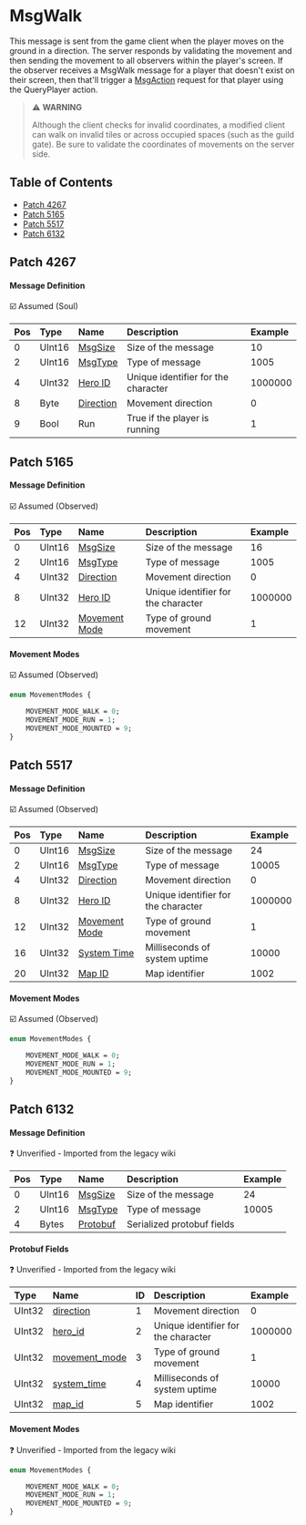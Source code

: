 # MsgWalk

This message is sent from the game client when the player moves on the ground in a direction. The server responds by validating the movement and then sending the movement to all observers within the player's screen. If the observer receives a MsgWalk message for a player that doesn't exist on their screen, then that'll trigger a [MsgAction](msgaction.md) request for that player using the QueryPlayer action.

> ⚠️ __WARNING__
>
>  Although the client checks for invalid coordinates, a modified client can walk on invalid tiles or across occupied spaces (such as the guild gate). Be sure to validate the coordinates of movements on the server side.

## Table of Contents

* [Patch 4267](#patch-4267)
* [Patch 5165](#patch-5165)
* [Patch 5517](#patch-5517)
* [Patch 6132](#patch-6132)

## Patch 4267

#### Message Definition

☑️ Assumed (Soul) 

| Pos | Type | Name | Description | Example |
|:-------|:--------|:--------|:--------|:--------|
| 0  | UInt16 | [MsgSize](index.md#message-header) | Size of the message | 10 |
| 2  | UInt16 | [MsgType](index.md#message-header) | Type of message | 1005 |
| 4  | UInt32 | [Hero ID](/network/identifiers.md) | Unique identifier for the character | 1000000 |
| 8  | Byte | [Direction](/algorithms/calculations/direction.md) | Movement direction | 0 |
| 9  | Bool | Run | True if the player is running | 1 |

## Patch 5165

#### Message Definition

☑️ Assumed (Observed)

| Pos | Type | Name | Description | Example |
|:-------|:--------|:--------|:--------|:--------|
| 0  | UInt16 | [MsgSize](index.md#message-header) | Size of the message | 16 |
| 2  | UInt16 | [MsgType](index.md#message-header) | Type of message | 1005 |
| 4  | UInt32 | [Direction](/algorithms/calculations/direction.md) | Movement direction | 0 |
| 8  | UInt32 | [Hero ID](/network/identifiers.md) | Unique identifier for the character | 1000000 |
| 12 | UInt32 | [Movement Mode](#movement-modes) | Type of ground movement | 1 |

#### Movement Modes

☑️ Assumed (Observed)

```proto
enum MovementModes {

    MOVEMENT_MODE_WALK = 0;
    MOVEMENT_MODE_RUN = 1;
    MOVEMENT_MODE_MOUNTED = 9;
}
```

## Patch 5517

#### Message Definition

☑️ Assumed (Observed)

| Pos | Type | Name | Description | Example |
|:-------|:--------|:--------|:--------|:--------|
| 0  | UInt16 | [MsgSize](index.md#message-header) | Size of the message | 24 |
| 2  | UInt16 | [MsgType](index.md#message-header) | Type of message | 10005 |
| 4  | UInt32 | [Direction](/algorithms/calculations/direction.md) | Movement direction | 0 |
| 8  | UInt32 | [Hero ID](/network/identifiers.md) | Unique identifier for the character | 1000000 |
| 12 | UInt32 | [Movement Mode](#movement-modes-1) | Type of ground movement | 1 |
| 16 | UInt32 | [System Time](/network/timestamps.md) | Milliseconds of system uptime | 10000 |
| 20 | UInt32 | [Map ID](/files/content/gamemap.dat.md) | Map identifier | 1002 |

#### Movement Modes

☑️ Assumed (Observed)

```proto
enum MovementModes {

    MOVEMENT_MODE_WALK = 0;
    MOVEMENT_MODE_RUN = 1;
    MOVEMENT_MODE_MOUNTED = 9;
}
```

## Patch 6132

#### Message Definition

❓ Unverified - Imported from the legacy wiki

| Pos | Type | Name | Description | Example |
|:-------|:--------|:--------|:--------|:--------|
| 0  | UInt16 | [MsgSize](index.md#message-header) | Size of the message | 24 |
| 2  | UInt16 | [MsgType](index.md#message-header) | Type of message | 10005 |
| 4  | Bytes | [Protobuf](#protobuf-fields) | Serialized protobuf fields | |

#### Protobuf Fields

❓ Unverified - Imported from the legacy wiki

| Type | Name | ID | Description | Example |
|:-------|:--------|:--------|:--------|:--------|
| UInt32 | [direction](/algorithms/calculations/direction.md) | 1 | Movement direction | 0 |
| UInt32 | [hero_id](/network/identifiers.md) | 2 | Unique identifier for the character | 1000000 |
| UInt32 | [movement_mode](#movement-modes-1) | 3 | Type of ground movement | 1 |
| UInt32 | [system_time](/network/timestamps.md) | 4 | Milliseconds of system uptime | 10000 |
| UInt32 | [map_id](/files/content/gamemap.dat.md) | 5 | Map identifier | 1002 |

#### Movement Modes

❓ Unverified - Imported from the legacy wiki

```proto
enum MovementModes {

    MOVEMENT_MODE_WALK = 0;
    MOVEMENT_MODE_RUN = 1;
    MOVEMENT_MODE_MOUNTED = 9;
}
```
